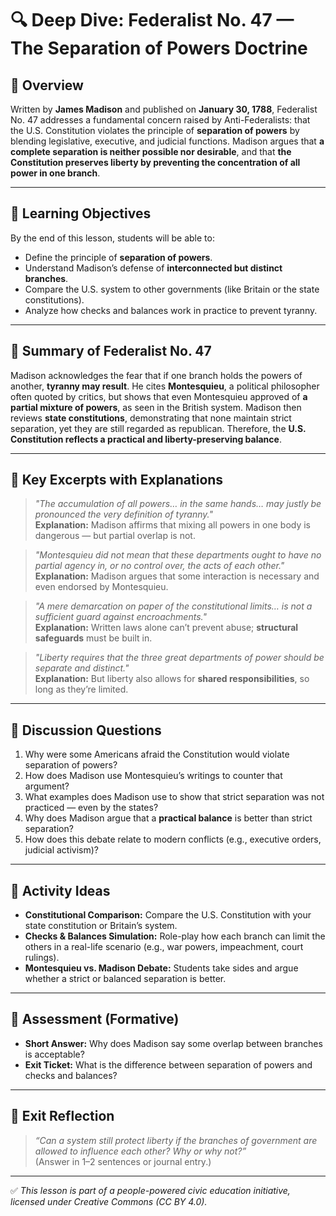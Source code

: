 # 🔍 Deep Dive: Federalist No. 47 — The Separation of Powers Doctrine

## 🧭 Overview

Written by **James Madison** and published on **January 30, 1788**, Federalist No. 47 addresses a fundamental concern raised by Anti-Federalists: that the U.S. Constitution violates the principle of **separation of powers** by blending legislative, executive, and judicial functions. Madison argues that **a complete separation is neither possible nor desirable**, and that **the Constitution preserves liberty by preventing the concentration of all power in one branch**.

---

## 🎯 Learning Objectives

By the end of this lesson, students will be able to:  
- Define the principle of **separation of powers**.  
- Understand Madison’s defense of **interconnected but distinct branches**.  
- Compare the U.S. system to other governments (like Britain or the state constitutions).  
- Analyze how checks and balances work in practice to prevent tyranny.

---

## 📘 Summary of Federalist No. 47

Madison acknowledges the fear that if one branch holds the powers of another, **tyranny may result**. He cites **Montesquieu**, a political philosopher often quoted by critics, but shows that even Montesquieu approved of **a partial mixture of powers**, as seen in the British system. Madison then reviews **state constitutions**, demonstrating that none maintain strict separation, yet they are still regarded as republican. Therefore, the **U.S. Constitution reflects a practical and liberty-preserving balance**.

---

## 📖 Key Excerpts with Explanations

> *"The accumulation of all powers… in the same hands… may justly be pronounced the very definition of tyranny."*  
**Explanation:** Madison affirms that mixing all powers in one body is dangerous — but partial overlap is not.

> *"Montesquieu did not mean that these departments ought to have no partial agency in, or no control over, the acts of each other."*  
**Explanation:** Madison argues that some interaction is necessary and even endorsed by Montesquieu.

> *"A mere demarcation on paper of the constitutional limits… is not a sufficient guard against encroachments."*  
**Explanation:** Written laws alone can’t prevent abuse; **structural safeguards** must be built in.

> *"Liberty requires that the three great departments of power should be separate and distinct."*  
**Explanation:** But liberty also allows for **shared responsibilities**, so long as they’re limited.

---

## 💬 Discussion Questions

1. Why were some Americans afraid the Constitution would violate separation of powers?  
2. How does Madison use Montesquieu’s writings to counter that argument?  
3. What examples does Madison use to show that strict separation was not practiced — even by the states?  
4. Why does Madison argue that a **practical balance** is better than strict separation?  
5. How does this debate relate to modern conflicts (e.g., executive orders, judicial activism)?

---

## 🧪 Activity Ideas

- **Constitutional Comparison:** Compare the U.S. Constitution with your state constitution or Britain’s system.  
- **Checks & Balances Simulation:** Role-play how each branch can limit the others in a real-life scenario (e.g., war powers, impeachment, court rulings).  
- **Montesquieu vs. Madison Debate:** Students take sides and argue whether a strict or balanced separation is better.

---

## 📎 Assessment (Formative)

- **Short Answer:** Why does Madison say some overlap between branches is acceptable?  
- **Exit Ticket:** What is the difference between separation of powers and checks and balances?

---

## 🏁 Exit Reflection

> *“Can a system still protect liberty if the branches of government are allowed to influence each other? Why or why not?”*  
(Answer in 1–2 sentences or journal entry.)

---

✅ *This lesson is part of a people-powered civic education initiative, licensed under Creative Commons (CC BY 4.0).*
